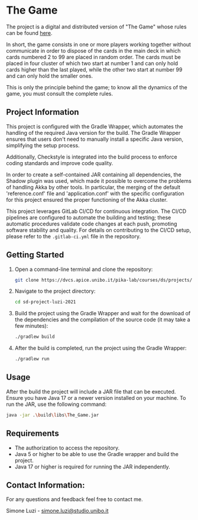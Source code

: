 # The Game

The project is a digital and distributed version of "The Game" whose rules can be found [here](https://www.ultraboardgames.com/the-game/game-rules.php).

In short, the game consists in one or more players working together without communicate in order to dispose of the cards in the main deck in which cards numbered 2 to 99 are placed in random order.
The cards must be placed in four cluster of which two start at number 1 and can only hold cards higher than the last played, while the other two start at number 99 and can only hold the smaller ones.

This is only the principle behind the game; to know all the dynamics of the game, you must consult the complete rules.

## Project Information

This project is configured with the Gradle Wrapper, which automates the handling of the required Java version for the build.
The Gradle Wrapper ensures that users don't need to manually install a specific Java version, simplifying the setup process.

Additionally, Checkstyle is integrated into the build process to enforce coding standards and improve code quality.

In order to create a self-contained JAR containing all dependencies, the Shadow plugin was used, which made it possible to overcome the problems of handling Akka by other tools.
In particular, the merging of the default 'reference.conf' file and 'application.conf' with the specific configuration for this project ensured the proper functioning of the Akka cluster.

This project leverages GitLab CI/CD for continuous integration.
The CI/CD pipelines are configured to automate the building and testing; these automatic procedures validate code changes at each push, promoting software stability and quality.
For details on contributing to the CI/CD setup, please refer to the `.gitlab-ci.yml` file in the repository.

## Getting Started

1. Open a command-line terminal and clone the repository:

    ```bash
    git clone https://dvcs.apice.unibo.it/pika-lab/courses/ds/projects/sd-project-luzi-2021.git

2. Navigate to the project directory:

    ```bash
    cd sd-project-luzi-2021

3. Build the project using the Gradle Wrapper and wait for the download of the dependencies and the compilation of the source code (it may take a few minutes):

    ```bash
    ./gradlew build

4. After the build is completed, run the project using the Gradle Wrapper:

    ```bash
    ./gradlew run

## Usage

After the build the project will include a JAR file that can be executed.
Ensure you have Java 17 or a newer version installed on your machine.
To run the JAR, use the following command:

```bash
java -jar .\build\libs\The_Game.jar
```

## Requirements

- The authorization to access the repository.
- Java 5 or higher to be able to use the Gradle wrapper and build the project.
- Java 17 or higher is required for running the JAR independently.

## Contact Information:
For any questions and feedback feel free to contact me.

Simone Luzi - simone.luzi@studio.unibo.it